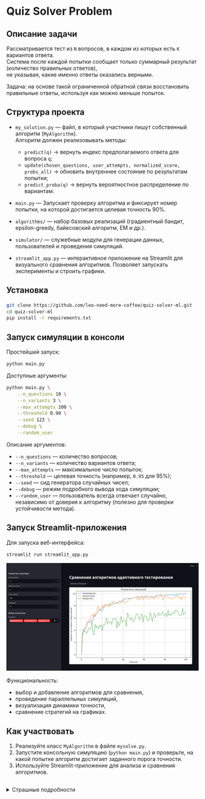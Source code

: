 # Quiz Solver Problem

## Описание задачи

Рассматривается тест из `N` вопросов, в каждом из которых есть `K` вариантов ответа.  
Система после каждой попытки сообщает только суммарный результат (количество правильных ответов),  
не указывая, какие именно ответы оказались верными.  

Задача: на основе такой ограниченной обратной связи восстановить правильные ответы, используя как можно меньше попыток.

## Структура проекта

- `my_solution.py` — файл, в который участники пишут собственный алгоритм (`MyAlgorithm`).  
  Алгоритм должен реализовывать методы:
  - `predict(q)` → вернуть индекс предполагаемого ответа для вопроса `q`;
  - `update(chosen_questions, user_attempts, normalized_score, probs_all)` → обновить внутреннее состояние по результатам попытки;
  - `predict_proba(q)` → вернуть вероятностное распределение по вариантам.

- `main.py` — Запускает проверку алгоритма и фиксирует номер попытки, на которой достигается целевая точность 90%.

- `algorithms/` — набор базовых реализаций (градиентный бандит, epsilon-greedy, байесовский алгоритм, EM и др.).

- `simulator/` — служебные модули для генерации данных, пользователей и проведения симуляций.

- `streamlit_app.py` — интерактивное приложение на Streamlit для визуального сравнения алгоритмов. Позволяет запускать эксперименты и строить графики.

## Установка

```bash
git clone https://github.com/leo-need-more-coffee/quiz-solver-ml.git
cd quiz-solver-ml
pip install -r requirements.txt
```

## Запуск симуляции в консоли

Простейший запуск:
```bash
python main.py
````

Доступные аргументы:

```bash
python main.py \
    --n_questions 10 \
    --n_variants 3 \
    --max_attempts 100 \
    --threshold 0.90 \
    --seed 123 \
    --debug \
    --random_user
````

Описание аргументов:

* `--n_questions` — количество вопросов;
* `--n_variants` — количество вариантов ответа;
* `--max_attempts` — максимальное число попыток;
* `--threshold` — целевая точность (например, `0.95` для 95%);
* `--seed` — сид генератора случайных чисел;
* `--debug` — режим подробного вывода хода симуляции;
* `--random_user` — пользователь всегда отвечает случайно, независимо от доверия к алгоритму (полезно для проверки устойчивости метода).

## Запуск Streamlit-приложения

Для запуска веб-интерфейса:

```bash
streamlit run streamlit_app.py
```

[![Streamlit App Screenshot](readme-pics/streamlit_pic.png)](screenshot.png)

Функциональность:

* выбор и добавление алгоритмов для сравнения,
* проведение параллельных симуляций,
* визуализация динамики точности,
* сравнение стратегий на графиках.

## Как участвовать

1. Реализуйте класс `MyAlgorithm` в файле `mysolve.py`.
2. Запустите консольную симуляцию (`python main.py`) и проверьте, на какой попытке алгоритм достигает заданного порога точности.
3. Используйте Streamlit-приложение для анализа и сравнения алгоритмов.

##  

<details>
<summary> Страшные подробности </summary>

## Как работает симуляция (пошагово)

1. **Инициализация**

* Генерируется скрытый вектор правильных ответов `correct_answers` длины `N` с числами от `0` до `K-1`.
* Создаются экземпляры `MyAlgorithm(n_total_questions=N, n_variants=K)` и `User(n_variants=K, always_random=--random_user)`.
* Фиксируются сиды `random` и `numpy` для воспроизводимости.

2. **Цикл попыток** (для `attempt = 1 .. max_attempts`)

* Вычисляется доверие пользователя `trust = (attempt / max_attempts)^2`. Если передан флаг `--random_user`, доверие игнорируется.
* Для **каждого вопроса `q`**:

  * Симуляция запрашивает у алгоритма распределение вероятностей по вариантам:

    * если реализован `predict_proba(q)` — используется он;
    * иначе берётся «острый» вектор на основе `predict(q)` (единица на выбранном варианте).
  * Пользователь выбирает ответ:

    * если `--random_user` включён — равномерно случайно из `0..K-1`;
    * иначе с вероятностью `1 - trust` — случайно, с вероятностью `trust` — по `probs_system`.
  * Параллельно фиксируется «жёсткое» предсказание алгоритма `predictions[q] = algo.predict(q)`.
  * Сохраняются `user_attempts[q]` и `probs_all[q]` (это нужно для обучения).

3. **Подсчёт двух метрик**

* **Что видел бы реальный тест (для обучения):**
  `score_user = mean(user_attempts[q] == correct_answers[q])`.
* **Какой на самом деле уровень алгоритма (для оценки):**
  `score_algo = mean(predictions[q] == correct_answers[q])`.

4. **Обновление алгоритма**

* Вызывается `algo.update(chosen_questions, user_attempts, score_user, probs_all)`, где

  * `chosen_questions = list(range(N))` (в этой версии берём все вопросы),
  * `user_attempts` — ответы пользователя,
  * `score_user` — агрегированная обратная связь (аналог «балла от системы»),
  * `probs_all` — распределения, которые алгоритм показывал (по одному на вопрос).
* Важно: алгоритм **не видит** `correct_answers` и **не знает**, где были ошибки; он учится **только** на суммарном `score_user` и собственных распределениях `probs_all`.

5. **Контроль останова**

* Если `score_algo >= threshold` — симуляция завершает работу и печатает номер попытки, на которой алгоритм достиг целевой точности.
* Если цикл закончился без достижения порога — печатается соответствующее сообщение.

6. **Режим отладки (`--debug`)**

* Каждые 10 попыток (и при достижении порога) выводятся:

  * номер попытки и текущее `trust`,
  * `user_score` (по пользовательским ответам) и `algo_score` (по предсказаниям),
  * для проверки — предсказание `Q0_pred` и истинный ответ `Q0_true` по первому вопросу.

## Контракт для `MyAlgorithm`

Минимально необходимо:

* `predict(q: int) -> int` — вернуть индекс варианта `0..K-1`.
* `update(chosen_questions: list[int], user_attempts: list[int], normalized_score: float, probs_all: list[np.ndarray]) -> None` — обновить внутреннее состояние.
* `predict_proba(q: int) -> np.ndarray` длины `K` с суммой 1. Если метода нет, симуляция заменит его «острым» вектором по `predict(q)`.

Замечания:

* Все индексы вариантов — от `0` до `K-1`.
* `normalized_score` — число в диапазоне `[0,1]`.
* Если используете вероятности, нормируйте так, чтобы `sum(probs) == 1` и не было отрицательных значений.

## Что меняет `--random_user`

* Пользователь **всегда** отвечает равномерно случайно, независимо от рекомендаций алгоритма.
* Это стресс-тест: алгоритм не получает «подыгрывания» от пользователя и видит более шумный `score_user`.
* Полезно для проверки устойчивости метода.
</details>